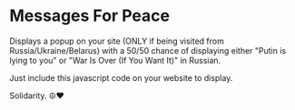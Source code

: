 # Messages For Peace
Displays a popup on your site (ONLY if being visited from Russia/Ukraine/Belarus) with a 50/50 chance of displaying either "Putin is lying to you" or "War Is Over (If You Want It)" in Russian.  

Just include this javascript code on your website to display.  

Solidarity.  ☮️❤️
